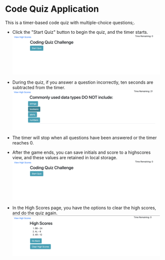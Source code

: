 # Code Quiz Application

This is a timer-based code quiz with multiple-choice questions;.

* Click the "Start Quiz" button to begin the quiz, and the timer starts.
![Code Quiz start page](./screenshots/start-quiz.png "Start Quiz button")

* During the quiz, if you answer a question incorrectly, ten seconds are subtracted from the timer.
![Code Quiz questions page](./screenshots/game-play.png "Quiz Questions")

* The timer will stop when all questions have been answered or the timer reaches 0.

* After the game ends, you can save initials and score to a highscores view, and these values are retained in local storage.
![Code Quiz enter initials page](./screenshots/start-quiz.png "Entter your initials")

* In the High Scores page, you have the options to clear the high scores, and do the quiz again.
![Code Quiz high scores page](./screenshots/high-scores.png "Clear high scores or play again")